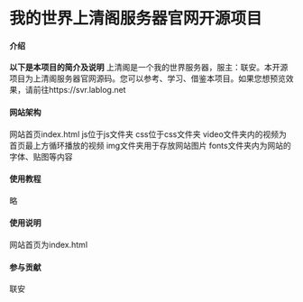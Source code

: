 # 我的世界上清阁服务器官网开源项目

#### 介绍
**以下是本项目的简介及说明**
上清阁是一个我的世界服务器，服主：联安。本开源项目为上清阁服务器官网源码。您可以参考、学习、借鉴本项目。如果您想预览效果，请前往https://svr.lablog.net

#### 网站架构
网站首页index.html
js位于js文件夹
css位于css文件夹
video文件夹内的视频为首页最上方循环播放的视频
img文件夹用于存放网站图片
fonts文件夹内为网站的字体、贴图等内容


#### 使用教程

略

#### 使用说明

网站首页为index.html

#### 参与贡献

联安